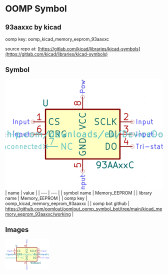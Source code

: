 # OOMP Symbol  
## 93aaxxc  by kicad  
  
oomp key: oomp_kicad_memory_eeprom_93aaxxc  
  
source repo at: [https://gitlab.com/kicad/libraries/kicad-symbols](https://gitlab.com/kicad/libraries/kicad-symbols)  
## Symbol  
  
[![working.png](working_600.png)](working.png)  
| name | value | 
| --- | --- | 
| symbol name | Memory_EEPROM | 
| library name | Memory_EEPROM | 
| oomp key | oomp_kicad_memory_eeprom_93aaxxc | 
| oomp bot github | https://github.com/oomlout/oomlout_oomp_symbol_bot/tree/main/kicad_memory_eeprom_93aaxxc/working | 
## Images  
  
[![working.png](working_140.png)](working.png)  
